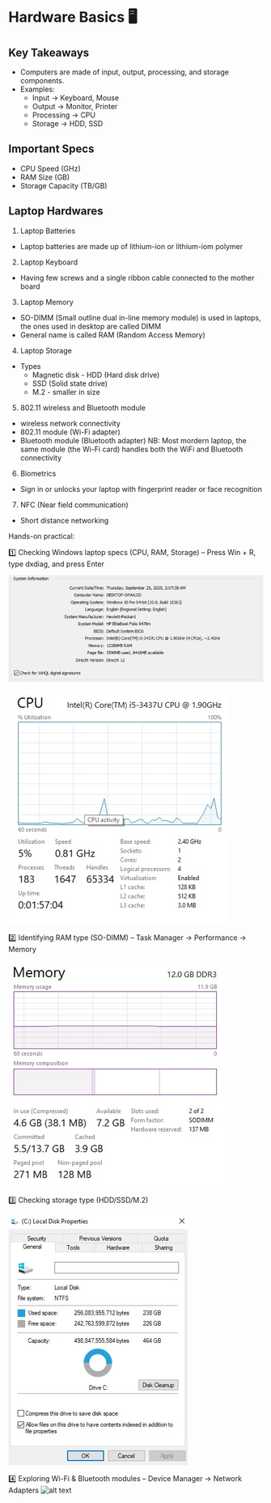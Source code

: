 # Hardware Basics 🖥️  

## Key Takeaways  
- Computers are made of input, output, processing, and storage components.  
- Examples:  
  - Input → Keyboard, Mouse  
  - Output → Monitor, Printer  
  - Processing → CPU  
  - Storage → HDD, SSD  

## Important Specs  
- CPU Speed (GHz)  
- RAM Size (GB)  
- Storage Capacity (TB/GB)

## Laptop Hardwares 

1.  Laptop Batteries
  * Laptop batteries are made up of lithium-ion or lithium-iom polymer
 
2.  Laptop Keyboard
  * Having few screws and a single ribbon cable connected to the mother board
 
3.  Laptop Memory
  * SO-DIMM (Small outline dual in-line memory module) is used in laptops, the ones used in desktop are called DIMM
  * General name is called RAM (Random Access Memory)
 
4.  Laptop Storage
- Types
  * Magnetic disk - HDD (Hard disk drive) 
  * SSD (Solid state drive)
  * M.2 - smaller in size
 
5.  802.11 wireless and Bluetooth module
  * wireless network connectivity
  * 802.11 module (Wi-Fi adapter)
  * Bluetooth module (Bluetooth adapter)
NB: Most mordern laptop, the same module (the Wi-Fi card) handles both the WiFi and Bluetooth connectivity

6.  Biometrics
  * Sign in or unlocks your laptop with fingerprint reader or face recognition
 
7.  NFC (Near field communication)
  * Short distance networking 

Hands-on practical:

1️⃣ Checking Windows laptop specs (CPU, RAM, Storage) – Press Win + R, type dxdiag, and press Enter

![Alt text](https://github.com/adewunmikehinde/CompTIA---A-Notes/blob/main/System%20information.jpg)

![alt text](https://github.com/adewunmikehinde/CompTIA---A-Notes/blob/main/Cpu%20info.jpg)

2️⃣ Identifying RAM type (SO-DIMM) – Task Manager → Performance → Memory

![alt text](https://github.com/adewunmikehinde/CompTIA---A-Notes/blob/main/memory%20info.jpg)

3️⃣ Checking storage type (HDD/SSD/M.2)

![alt text](https://github.com/adewunmikehinde/CompTIA---A-Notes/blob/main/storage%20properties.jpg)

4️⃣ Exploring Wi-Fi & Bluetooth modules – Device Manager → Network Adapters
![alt text]()
